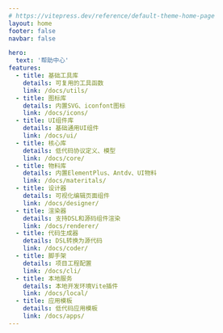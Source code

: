 ```yaml
---
# https://vitepress.dev/reference/default-theme-home-page
layout: home
footer: false
navbar: false

hero:
  text: '帮助中心'
features:
  - title: 基础工具库
    details: 可复用的工具函数
    link: /docs/utils/
  - title: 图标库
    details: 内置SVG、iconfont图标
    link: /docs/icons/
  - title: UI组件库
    details: 基础通用UI组件
    link: /docs/ui/
  - title: 核心库
    details: 低代码协议定义、模型
    link: /docs/core/
  - title: 物料库
    details: 内置ElementPlus、Antdv、UI物料
    link: /docs/materitals/
  - title: 设计器
    details: 可视化编辑页面组件
    link: /docs/designer/
  - title: 渲染器
    details: 支持DSL和源码组件渲染
    link: /docs/renderer/
  - title: 代码生成器
    details: DSL转换为源代码
    link: /docs/coder/
  - title: 脚手架
    details: 项目工程配置
    link: /docs/cli/
  - title: 本地服务
    details: 本地开发环境Vite插件
    link: /docs/local/
  - title: 应用模板
    details: 低代码应用模板
    link: /docs/apps/
---
```

